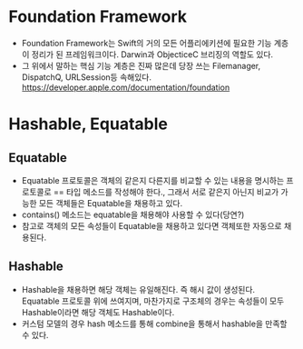 # Foundation Framework
- Foundation Framework는 Swift의 거의 모든 어플리에키션에 필요한 기능 계층이 정리가 된 프레임워크이다. Darwin과 ObjecticeC 브리징의 역할도 있다.
- 그 위에서 말하는 핵심 기능 계층은 진짜 많은데 당장 쓰는 Filemanager, DispatchQ, URLSession등 속해있다.
https://developer.apple.com/documentation/foundation

# Hashable, Equatable
## Equatable
- Equatable 프로토콜은 객체의 같은지 다른지를 비교할 수 있는 내용을 명시하는 프로토콜로 == 타입 메소드를 작성해야 한다., 그래서 서로 같은지 아닌지 비교가 가능한 모든 객체들은 Equatable을 채용하고 있다.
- contains() 메소드는 equatable을 채용해야 사용할 수 있다(당연?)
- 참고로 객체의 모든 속성들이 Equatable을 채용하고 있다면 객체또한 자동으로 채용된다. 

## Hashable
- Hashable을 채용하면 해당 객체는 유일해진다. 즉 해시 값이 생성된다. Equatable 프로토콜 위에 쓰여지며, 마찬가지로 구조체의 경우는 속성들이 모두 Hashable이라면 해당 객체도 Hashable이다.
- 커스텀 모델의 경우 hash 메소드를 통해 combine을 통해서 hashable을 만족할 수 있다.